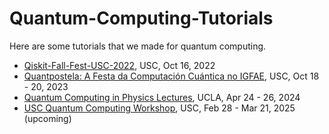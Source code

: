 # Quantum-Computing-Tutorials

Here are some tutorials that we made for quantum computing.   

* [Qiskit-Fall-Fest-USC-2022](https://github.com/wyqian1027/Qiskit-Fall-Fest-USC-2022), USC, Oct 16, 2022
* [Quantpostela: A Festa da Computación Cuántica no IGFAE](https://indico.cern.ch/event/1323985/), USC, Oct 18 - 20, 2023
* [Quantum Computing in Physics Lectures](https://github.com/wyqian1027/QCPHYS-UCLA/), UCLA, Apr 24 - 26, 2024
* [USC Quantum Computing Workshop](https://indico.cern.ch/event/1480598/overview), USC, Feb 28 - Mar 21, 2025 (upcoming)
